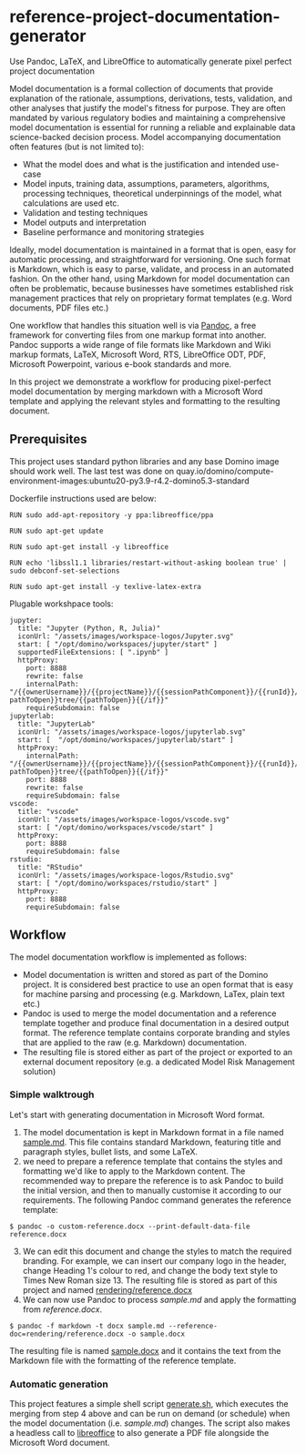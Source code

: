# reference-project-documentation-generator
Use Pandoc, LaTeX, and LibreOffice to automatically generate pixel perfect project documentation

Model documentation is a formal collection of documents that provide explanation of the rationale, assumptions, derivations, tests, validation, and other analyses that justify the model's fitness for purpose. They are often mandated by various regulatory bodies and maintaining a comprehensive model documentation is essential for running a reliable and explainable data science-backed decision process. Model accompanying documentation often features (but is not limited to):
* What the model does and what is the justification and intended use-case
* Model inputs, training data, assumptions, parameters, algorithms, processing techniques, theoretical underpinnings of the model, what calculations are used etc.
* Validation and testing techniques
* Model outputs and interpretation
* Baseline performance and monitoring strategies

Ideally, model documentation is maintained in a format that is open, easy for automatic processing, and straightforward for versioning. One such format is Markdown, which is easy to parse, validate, and process in an automated fashion. On the other hand, using Markdown for model documentation can often be problematic, because businesses have sometimes established risk management practices that rely on proprietary format templates (e.g. Word documents, PDF files etc.)

One workflow that handles this situation well is via [Pandoc](http://pandoc.org/), a free framework for converting files from one markup format into another. Pandoc supports a wide range of file formats like Markdown and Wiki markup formats, LaTeX, Microsoft Word, RTS, LibreOffice ODT, PDF, Microsoft Powerpoint, various e-book standards and more.

In this project we demonstrate a workflow for producing pixel-perfect model documentation by merging markdown with a Microsoft Word template and applying the relevant styles and formatting to the resulting document.

## Prerequisites

This project uses standard python libraries and any base Domino image should work well. The last test was done on quay.io/domino/compute-environment-images:ubuntu20-py3.9-r4.2-domino5.3-standard

Dockerfile instructions used are below:

```
RUN sudo add-apt-repository -y ppa:libreoffice/ppa

RUN sudo apt-get update

RUN sudo apt-get install -y libreoffice

RUN echo 'libssl1.1 libraries/restart-without-asking boolean true' | sudo debconf-set-selections

RUN sudo apt-get install -y texlive-latex-extra
```

Plugable workshpace tools:

```
jupyter:
  title: "Jupyter (Python, R, Julia)"
  iconUrl: "/assets/images/workspace-logos/Jupyter.svg"
  start: [ "/opt/domino/workspaces/jupyter/start" ]
  supportedFileExtensions: [ ".ipynb" ]
  httpProxy:
    port: 8888
    rewrite: false
    internalPath: "/{{ownerUsername}}/{{projectName}}/{{sessionPathComponent}}/{{runId}}/{{#if pathToOpen}}tree/{{pathToOpen}}{{/if}}"
    requireSubdomain: false
jupyterlab:
  title: "JupyterLab"
  iconUrl: "/assets/images/workspace-logos/jupyterlab.svg"
  start: [  "/opt/domino/workspaces/jupyterlab/start" ]
  httpProxy:
    internalPath: "/{{ownerUsername}}/{{projectName}}/{{sessionPathComponent}}/{{runId}}/{{#if pathToOpen}}tree/{{pathToOpen}}{{/if}}"
    port: 8888
    rewrite: false
    requireSubdomain: false
vscode:
  title: "vscode"
  iconUrl: "/assets/images/workspace-logos/vscode.svg"
  start: [ "/opt/domino/workspaces/vscode/start" ]
  httpProxy:
    port: 8888
    requireSubdomain: false
rstudio:
  title: "RStudio"
  iconUrl: "/assets/images/workspace-logos/Rstudio.svg"
  start: [ "/opt/domino/workspaces/rstudio/start" ]
  httpProxy:
    port: 8888
    requireSubdomain: false
```
## Workflow

The model documentation workflow is implemented as follows:
* Model documentation is written and stored as part of the Domino project. It is considered best practice to use an open format that is easy for machine parsing and processing (e.g. Markdown, LaTex, plain text etc.)
* Pandoc is used to merge the model documentation and a reference template together and produce final documentation in a desired output format. The reference template contains corporate branding and styles that are applied to the raw (e.g. Markdown) documentation.
* The resulting file is stored either as part of the project or exported to an external document repository (e.g. a dedicated Model Risk Management solution)

### Simple walktrough

Let's start with generating documentation in Microsoft Word format.

1. The model documentation is kept in Markdown format in a file named [sample.md](sample.md). This file contains standard Markdown, featuring title and paragraph styles, bullet lists, and some LaTeX.
2. we need to prepare a reference template that contains the styles and formatting we'd like to apply to the Markdown content. The recommended way to prepare the reference is to ask Pandoc to build the initial version, and then to manually customise it according to our requirements. The following Pandoc command generates the reference template:
```
$ pandoc -o custom-reference.docx --print-default-data-file reference.docx
```
3. We can edit this document and change the styles to match the required branding. For example, we can insert our company logo in the header, change Heading 1's colour to red, and change the body text style to Times New Roman size 13. The resulting file is stored as part of this project and named [rendering/reference.docx](rendering/reference.docx)
4. We can now use Pandoc to process *sample.md* and apply the formatting from *reference.docx*.
```
$ pandoc -f markdown -t docx sample.md --reference-doc=rendering/reference.docx -o sample.docx
```
The resulting file is named [sample.docx](output/sample.docx) and it contains the text from the Markdown file with the formatting of the reference template.

### Automatic generation
This project features a simple shell script [generate.sh](generate.sh), which executes the merging from step 4 above and can be run on demand (or schedule) when the model documentation (i.e. *sample.md*) changes. The script also makes a headless call to [libreoffice](https://www.libreoffice.org/) to also generate a PDF file alongside the Microsoft Word document.
